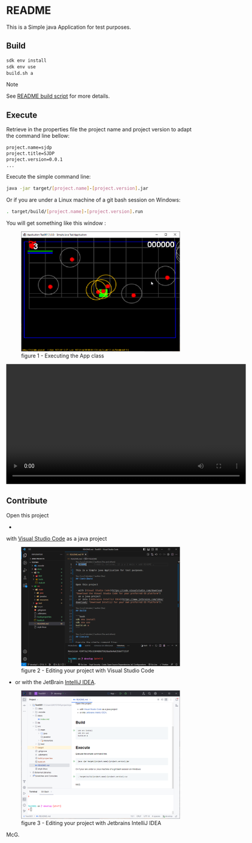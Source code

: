 # README

This is a Simple java Application for test purposes.

## Build

```bash
sdk env install
sdk env use
build.sh a
```

> [!NOTE]
> See [README build script](build.readme.md) for more details.

## Execute

Retrieve in the properties file the project name and project version to adapt the command line bellow:

```properties
project.name=sjdp
project.title=SJDP
project.version=0.0.1
...
```

Execute the simple command line:

```bash
java -jar target/[project.name]-[project.version].jar
```

Or if you are under a Linux machine of a git bash session on Windows:

```bash
. target/build/[project.name]-[project.version].run
```

You will get something like this window :

<figure>
  <img src="docs/images/capture-test-002-behavior-sensor.png" alt="Executing the App class"/>
  <figcaption>figure 1 - Executing the App class</figcaption>
</figure>

<video controls width="640" src="./docs/images/captures/SJDP-screen-capture-001.mp4" type="video/mp4">
<strong>You browser is not compatible with video tag</strong>
</video>

## Contribute

Open this project

-

with [Visual Studio Code](https://code.visualstudio.com/download "Download the Visual Studio Code for your preferred OS platform")
as a java project

<figure>
  <img src="docs/images/capture-editing-with-vscode.png" alt="Editing your project with Visual Studio Code"/>
  <figcaption>figure 2 - Editing your project with Visual Studio Code</figcaption>
</figure>

- or with the
  JetBrain [IntelliJ IDEA](https://www.jetbrains.com/idea/download/ "Download IntelliJ for your own preferred OS Platform").

<figure>
  <img src="docs/images/capture-editing-with-intellij.png" alt="Editing your project with Jetbrains IntelliJ IDEA"/>
  <figcaption>figure 3 - Editing your project with Jetbrains IntelliJ IDEA</figcaption>
</figure>

McG.
